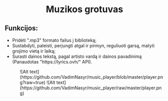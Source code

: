 <h1 align="center">Muzikos grotuvas</h1>
<h2>Funkcijos:</h2>
  <ul>
    <li>Pridėti ".mp3" formato failus į biblioteką;</li>
    <li>Sustabdyti, paleisti, perjungti atgal ir pirmyn, reguliuoti garsą, matyti grojimo vietą ir laiką;</li>
    <li>Surasti dainos tekstą, pagal artisto vardą ir dainos pavadinimą (Panaudotas "https://lyrics.ovh/" API).</li>
  <ul>
![Alt text](https://github.com/VadimNasyr/music_player/blob/master/player.png?raw=true)
![Alt text](https://github.com/VadimNasyr/music_player/raw/master/player.png)

